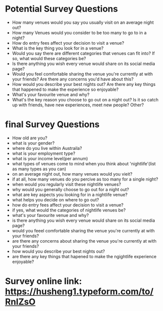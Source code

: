 # Potential Survey Questions

- How many venues would you say you usually visit on an average night out?
- How many Venues would you consider to be too many to go to in a night?
- How do entry fees affect your decision to visit a venue?
- What is the key thing you look for in a venue?
- Would you say there are different categories that venues can fit into? If so, what would these categories be?
- Is there anything you wish every venue would share on its social media page?
- Would you feel comfortable sharing the venue you're currently at with your friends? Are there any concerns you'd have about this?
- How would you describe your best nights out? Are there any key things that happened to make the experience so enjoyable?
- What's your favourite venue and why?
- What's the key reason you choose to go out on a night out? Is it so catch up with friends, have new experiences, meet new people? Other?
# final Survey Questions

- How old are you?
- what is your gender?
- where do you live within Austraila?
- what is your employment type?
- what is your income level(per annum)
- what types of venues come to mind when you think about 'nightlife'(list as many types as you can)
- on an average night out, how many venues would you vieit?
- if at all, how many venues do you percive as too many for a single night?
- when would you regularly visit these nightlife venues?
- why would you generally choose to go out for a night out?
- what are key aspects you looking for in a nightlife venue?
- what helps you decide on where to go out?
- how do entry fees affect your decision to visit a venue?
- if yes, what would the categories of nightlife venues be?
- what's your favourite venue and why?
- is there anything you wish every venue would share on its social media page?
- would you feeel comfortable sharing the venue you're currently at with your friends?
- are there any concerns about sharing the venue you're currently at with your friends?
- how would you describe your best nights out?
- are there any key things that hapened to make the ngightlife experience enjoyable?

# Survey online link: https://husheng1.typeform.com/to/RnIZsO
